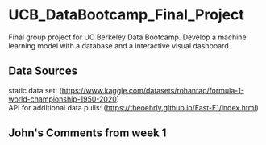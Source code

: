 # UCB_DataBootcamp_Final_Project
Final group project for UC Berkeley Data Bootcamp. Develop a machine learning model with a database and a interactive visual dashboard. 

## Data Sources
static data set: (https://www.kaggle.com/datasets/rohanrao/formula-1-world-championship-1950-2020)  
API for additional data pulls:
(https://theoehrly.github.io/Fast-F1/index.html)

## John's Comments from week 1

